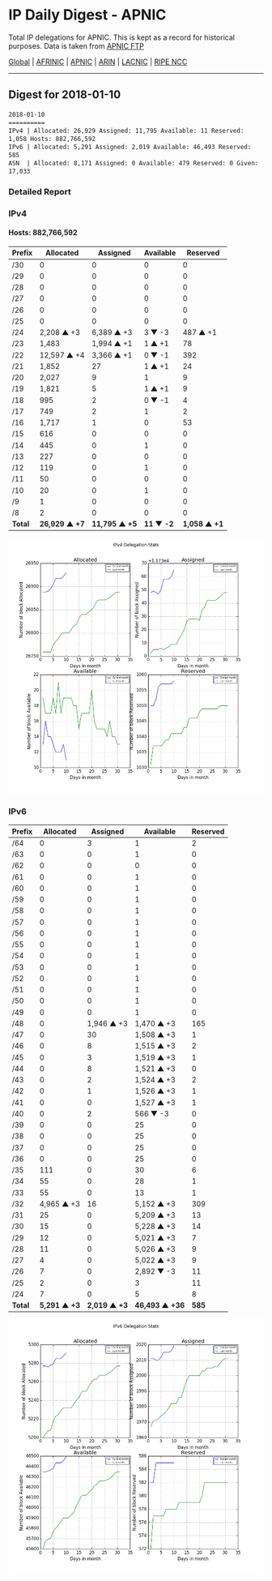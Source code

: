# IP Daily Digest - APNIC

Total IP delegations for APNIC. This is kept as a record for historical purposes. Data is taken from [APNIC FTP](https://ftp.apnic.net/)

[Global](https://github.com/csmets/IP-Daily-Digest) | [AFRINIC](https://github.com/csmets/IP-Daily-Digest/tree/master/archives/AFRINIC) | [APNIC](https://github.com/csmets/IP-Daily-Digest/tree/master/archives/APNIC) | [ARIN](https://github.com/csmets/IP-Daily-Digest/tree/master/archives/ARIN) | [LACNIC](https://github.com/csmets/IP-Daily-Digest/tree/master/archives/LACNIC) | [RIPE NCC](https://github.com/csmets/IP-Daily-Digest/tree/master/archives/RIPE_NCC)

---

## Digest for 2018-01-10
```
2018-01-10
==========
IPv4 | Allocated: 26,929 Assigned: 11,795 Available: 11 Reserved: 1,058 Hosts: 882,766,592
IPv6 | Allocated: 5,291 Assigned: 2,019 Available: 46,493 Reserved: 585
ASN  | Allocated: 8,171 Assigned: 0 Available: 479 Reserved: 0 Given: 17,033
```

### Detailed Report

### IPv4

#### Hosts: **882,766,592**

| Prefix | Allocated | Assigned | Available | Reserved |
| ----- | ----- | ----- | ----- | ----- |
| /30 | 0 | 0 | 0 | 0 |
| /29 | 0 | 0 | 0 | 0 |
| /28 | 0 | 0 | 0 | 0 |
| /27 | 0 | 0 | 0 | 0 |
| /26 | 0 | 0 | 0 | 0 |
| /25 | 0 | 0 | 0 | 0 |
| /24 | 2,208 ▲ +3 | 6,389 ▲ +3 | 3 ▼ -3 | 487 ▲ +1 |
| /23 | 1,483 | 1,994 ▲ +1 | 1 ▲ +1 | 78 |
| /22 | 12,597 ▲ +4 | 3,366 ▲ +1 | 0 ▼ -1 | 392 |
| /21 | 1,852 | 27 | 1 ▲ +1 | 24 |
| /20 | 2,027 | 9 | 1 | 9 |
| /19 | 1,821 | 5 | 1 ▲ +1 | 9 |
| /18 | 995 | 2 | 0 ▼ -1 | 4 |
| /17 | 749 | 2 | 1 | 2 |
| /16 | 1,717 | 1 | 0 | 53 |
| /15 | 616 | 0 | 0 | 0 |
| /14 | 445 | 0 | 1 | 0 |
| /13 | 227 | 0 | 0 | 0 |
| /12 | 119 | 0 | 1 | 0 |
| /11 | 50 | 0 | 0 | 0 |
| /10 | 20 | 0 | 1 | 0 |
| /9 | 1 | 0 | 0 | 0 |
| /8 | 2 | 0 | 0 | 0 |
| **Total** | **26,929 ▲ +7** | **11,795 ▲ +5** | **11 ▼ -2** | **1,058 ▲ +1** |

![ipv4-stats](ipv4-figure.png)

### IPv6

| Prefix | Allocated | Assigned | Available | Reserved |
| ----- | ----- | ----- | ----- | ----- |
| /64 | 0 | 3 | 1 | 2 |
| /63 | 0 | 0 | 1 | 0 |
| /62 | 0 | 0 | 0 | 0 |
| /61 | 0 | 0 | 1 | 0 |
| /60 | 0 | 0 | 1 | 0 |
| /59 | 0 | 0 | 1 | 0 |
| /58 | 0 | 0 | 1 | 0 |
| /57 | 0 | 0 | 1 | 0 |
| /56 | 0 | 0 | 1 | 0 |
| /55 | 0 | 0 | 1 | 0 |
| /54 | 0 | 0 | 1 | 0 |
| /53 | 0 | 0 | 1 | 0 |
| /52 | 0 | 0 | 1 | 0 |
| /51 | 0 | 0 | 1 | 0 |
| /50 | 0 | 0 | 1 | 0 |
| /49 | 0 | 0 | 1 | 0 |
| /48 | 0 | 1,946 ▲ +3 | 1,470 ▲ +3 | 165 |
| /47 | 0 | 30 | 1,508 ▲ +3 | 1 |
| /46 | 0 | 8 | 1,515 ▲ +3 | 2 |
| /45 | 0 | 3 | 1,519 ▲ +3 | 1 |
| /44 | 0 | 8 | 1,521 ▲ +3 | 0 |
| /43 | 0 | 2 | 1,524 ▲ +3 | 2 |
| /42 | 0 | 1 | 1,526 ▲ +3 | 1 |
| /41 | 0 | 0 | 1,527 ▲ +3 | 1 |
| /40 | 0 | 2 | 566 ▼ -3 | 0 |
| /39 | 0 | 0 | 25 | 0 |
| /38 | 0 | 0 | 25 | 0 |
| /37 | 0 | 0 | 25 | 0 |
| /36 | 0 | 0 | 25 | 0 |
| /35 | 111 | 0 | 30 | 6 |
| /34 | 55 | 0 | 28 | 1 |
| /33 | 55 | 0 | 13 | 1 |
| /32 | 4,965 ▲ +3 | 16 | 5,152 ▲ +3 | 309 |
| /31 | 25 | 0 | 5,209 ▲ +3 | 13 |
| /30 | 15 | 0 | 5,228 ▲ +3 | 14 |
| /29 | 12 | 0 | 5,021 ▲ +3 | 7 |
| /28 | 11 | 0 | 5,026 ▲ +3 | 9 |
| /27 | 4 | 0 | 5,022 ▲ +3 | 9 |
| /26 | 7 | 0 | 2,892 ▼ -3 | 11 |
| /25 | 2 | 0 | 3 | 11 |
| /24 | 7 | 0 | 5 | 8 |
| **Total** | **5,291 ▲ +3** | **2,019 ▲ +3** | **46,493 ▲ +36** | **585** |

![ipv6-stats](ipv6-figure.png)